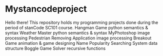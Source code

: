 # Mystancodeproject
Hello there!
This repository holds my programming projects done during the period of stanCode SC101 course.
Hangman Game
 python semantics & syntax
Weather Master
 python semantics & syntax
MyPhotoshop
 image processing
Pedestrian Removing Application
 image processing
Breakout Game
 animation & game designing
Name Popularity Searching System
 data structure
Boggle Game Solver
 recursive functions
